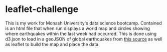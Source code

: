 # leaflet-challenge
This is my work for Monash University's data science bootcamp. Contained is an html file that when run displays a world map and circles showing where earthquakes within the last week had occurred. This is done using d3.json to load in a geoJSON of global earthquakes from [this source](https://earthquake.usgs.gov/earthquakes/feed/v1.0/summary/all_week.geojson) as well as leaflet to build the map and place the data.